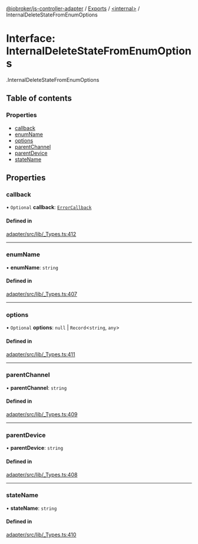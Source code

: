 [@iobroker/js-controller-adapter](../README.md) / [Exports](../modules.md) / [<internal\>](../modules/internal_.md) / InternalDeleteStateFromEnumOptions

# Interface: InternalDeleteStateFromEnumOptions

[<internal>](../modules/internal_.md).InternalDeleteStateFromEnumOptions

## Table of contents

### Properties

- [callback](internal_.InternalDeleteStateFromEnumOptions.md#callback)
- [enumName](internal_.InternalDeleteStateFromEnumOptions.md#enumname)
- [options](internal_.InternalDeleteStateFromEnumOptions.md#options)
- [parentChannel](internal_.InternalDeleteStateFromEnumOptions.md#parentchannel)
- [parentDevice](internal_.InternalDeleteStateFromEnumOptions.md#parentdevice)
- [stateName](internal_.InternalDeleteStateFromEnumOptions.md#statename)

## Properties

### callback

• `Optional` **callback**: [`ErrorCallback`](../modules/internal_.md#errorcallback)

#### Defined in

[adapter/src/lib/_Types.ts:412](https://github.com/ioBroker/ioBroker.js-controller/blob/ca2ecbe8/packages/adapter/src/lib/_Types.ts#L412)

___

### enumName

• **enumName**: `string`

#### Defined in

[adapter/src/lib/_Types.ts:407](https://github.com/ioBroker/ioBroker.js-controller/blob/ca2ecbe8/packages/adapter/src/lib/_Types.ts#L407)

___

### options

• `Optional` **options**: ``null`` \| `Record`<`string`, `any`\>

#### Defined in

[adapter/src/lib/_Types.ts:411](https://github.com/ioBroker/ioBroker.js-controller/blob/ca2ecbe8/packages/adapter/src/lib/_Types.ts#L411)

___

### parentChannel

• **parentChannel**: `string`

#### Defined in

[adapter/src/lib/_Types.ts:409](https://github.com/ioBroker/ioBroker.js-controller/blob/ca2ecbe8/packages/adapter/src/lib/_Types.ts#L409)

___

### parentDevice

• **parentDevice**: `string`

#### Defined in

[adapter/src/lib/_Types.ts:408](https://github.com/ioBroker/ioBroker.js-controller/blob/ca2ecbe8/packages/adapter/src/lib/_Types.ts#L408)

___

### stateName

• **stateName**: `string`

#### Defined in

[adapter/src/lib/_Types.ts:410](https://github.com/ioBroker/ioBroker.js-controller/blob/ca2ecbe8/packages/adapter/src/lib/_Types.ts#L410)
